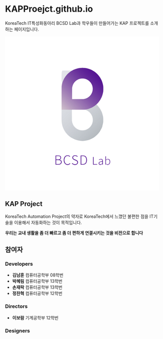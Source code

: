 # KAPProejct.github.io

KoreaTech IT특성화동아리 BCSD Lab과 학우들이 만들어가는 KAP 프로젝트를 소개하는 페이지입니다.

![](./img/ic_logo_bcsd.png)

## KAP Project

KoreaTech Automation Project의 약자로 KoreaTech에서 느꼈던 불편한 점을 IT기술을 이용해서 자동화하는 것이 목적입니다.

__우리는 교내 생활을 좀 더 빠르고 좀 더 편하게 연결시키는 것을 비전으로 합니다__

## 참여자
### Developers
* **김남훈** 컴퓨터공학부 08학번
* **박혜림** 컴퓨터공학부 13학번
* **손재락** 컴퓨터공학부 13학번
* **정찬혁** 컴퓨터공학부 12학번
### Directors
* **이보람** 기계공학부 12학번
### Designers
